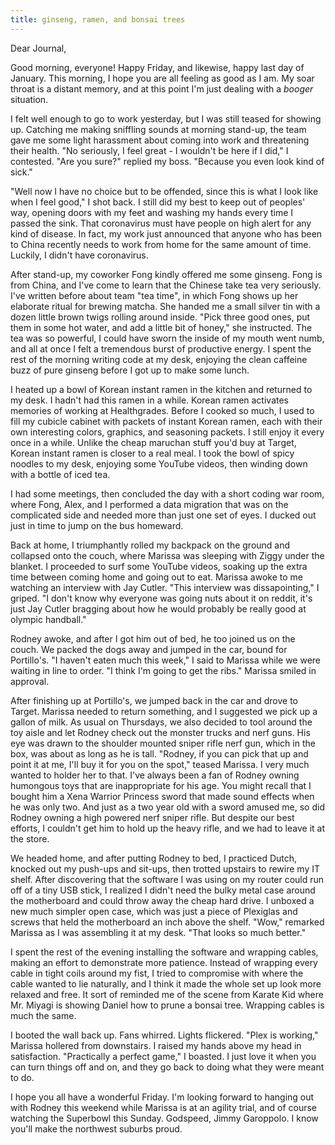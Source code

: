 ```yaml
---
title: ginseng, ramen, and bonsai trees
---
```


Dear Journal,

Good morning, everyone! Happy Friday, and likewise, happy last day of
January. This morning, I hope you are all feeling as good as I am. My
soar throat is a distant memory, and at this point I'm just dealing with
a *booger* situation.

I felt well enough to go to work yesterday, but I was still teased for
showing up. Catching me making sniffling sounds at morning stand-up, the
team gave me some light harassment about coming into work and
threatening their health. "No seriously, I feel great - I wouldn't be
here if I did," I contested. "Are you sure?" replied my boss. "Because
you even look kind of sick."

"Well now I have no choice but to be offended, since this is what I look
like when I feel good," I shot back. I still did my best to keep out of
peoples' way, opening doors with my feet and washing my hands every time
I passed the sink. That coronavirus must have people on high alert for
any kind of disease. In fact, my work just announced that anyone who has
been to China recently needs to work from home for the same amount of
time. Luckily, I didn't have coronavirus.

After stand-up, my coworker Fong kindly offered me some ginseng. Fong is
from China, and I've come to learn that the Chinese take tea very
seriously. I've written before about team "tea time", in which Fong
shows up her elaborate ritual for brewing matcha. She handed me a small
silver tin with a dozen little brown twigs rolling around inside. "Pick
three good ones, put them in some hot water, and add a little bit of
honey," she instructed. The tea was so powerful, I could have sworn the
inside of my mouth went numb, and all at once I felt a tremendous burst
of productive energy. I spent the rest of the morning writing code at my
desk, enjoying the clean caffeine buzz of pure ginseng before I got up
to make some lunch.

I heated up a bowl of Korean instant ramen in the kitchen and returned
to my desk. I hadn't had this ramen in a while. Korean ramen activates
memories of working at Healthgrades. Before I cooked so much, I used to
fill my cubicle cabinet with packets of instant Korean ramen, each with
their own interesting colors, graphics, and seasoning packets. I still
enjoy it every once in a while. Unlike the cheap maruchan stuff you'd
buy at Target, Korean instant ramen is closer to a real meal. I took the
bowl of spicy noodles to my desk, enjoying some YouTube videos, then
winding down with a bottle of iced tea.

I had some meetings, then concluded the day with a short coding war
room, where Fong, Alex, and I performed a data migration that was on the
complicated side and needed more than just one set of eyes. I ducked out
just in time to jump on the bus homeward.

Back at home, I triumphantly rolled my backpack on the ground and
collapsed onto the couch, where Marissa was sleeping with Ziggy under
the blanket. I proceeded to surf some YouTube videos, soaking up the
extra time between coming home and going out to eat. Marissa awoke to me
watching an interview with Jay Cutler. "This interview was
dissapointing," I griped. "I don't know why everyone was going nuts
about it on reddit, it's just Jay Cutler bragging about how he would
probably be really good at olympic handball."

Rodney awoke, and after I got him out of bed, he too joined us on the
couch. We packed the dogs away and jumped in the car, bound for
Portillo's. "I haven't eaten much this week," I said to Marissa while we
were waiting in line to order. "I think I'm going to get the ribs."
Marissa smiled in approval.

After finishing up at Portillo's, we jumped back in the car and drove to
Target. Marissa needed to return something, and I suggested we pick up a
gallon of milk. As usual on Thursdays, we also decided to tool around
the toy aisle and let Rodney check out the monster trucks and nerf guns.
His eye was drawn to the shoulder mounted sniper rifle nerf gun, which
in the box, was about as long as he is tall. "Rodney, if you can pick
that up and point it at me, I'll buy it for you on the spot," teased
Marissa. I very much wanted to holder her to that. I've always been a
fan of Rodney owning humongous toys that are inappropriate for his age.
You might recall that I bought him a Xena Warrior Princess sword that
made sound effects when he was only two. And just as a two year old with
a sword amused me, so did Rodney owning a high powered nerf sniper
rifle. But despite our best efforts, I couldn't get him to hold up the
heavy rifle, and we had to leave it at the store.

We headed home, and after putting Rodney to bed, I practiced Dutch,
knocked out my push-ups and sit-ups, then trotted upstairs to rewire my
IT shelf. After discovering that the software I was using on my router
could run off of a tiny USB stick, I realized I didn't need the bulky
metal case around the motherboard and could throw away the cheap hard
drive. I unboxed a new much simpler open case, which was just a piece of
Plexiglas and screws that held the motherboard an inch above the shelf.
"Wow," remarked Marissa as I was assembling it at my desk. "That looks
so much better."

I spent the rest of the evening installing the software and wrapping
cables, making an effort to demonstrate more patience. Instead of
wrapping every cable in tight coils around my fist, I tried to
compromise with where the cable wanted to lie naturally, and I think it
made the whole set up look more relaxed and free. It sort of reminded me
of the scene from Karate Kid where Mr. Miyagi is showing Daniel how to
prune a bonsai tree. Wrapping cables is much the same.

I booted the wall back up. Fans whirred. Lights flickered. "Plex is
working," Marissa hollered from downstairs. I raised my hands above my
head in satisfaction. "Practically a perfect game," I boasted. I just
love it when you can turn things off and on, and they go back to doing
what they were meant to do.

I hope you all have a wonderful Friday. I'm looking forward to hanging
out with Rodney this weekend while Marissa is at an agility trial, and
of course watching the Superbowl this Sunday. Godspeed, Jimmy Garoppolo.
I know you'll make the northwest suburbs proud.

